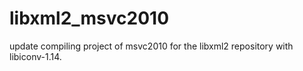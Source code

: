 libxml2_msvc2010
================

update compiling project of msvc2010 for the libxml2 repository with libiconv-1.14.
